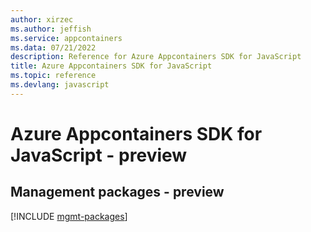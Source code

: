 ```yaml
---
author: xirzec
ms.author: jeffish
ms.service: appcontainers
ms.data: 07/21/2022
description: Reference for Azure Appcontainers SDK for JavaScript
title: Azure Appcontainers SDK for JavaScript
ms.topic: reference
ms.devlang: javascript
---
```

# Azure Appcontainers SDK for JavaScript - preview

## Management packages - preview
[!INCLUDE [mgmt-packages](appcontainers-mgmt-index.md)]

